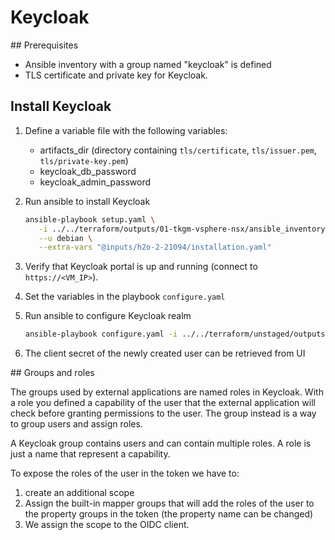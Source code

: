 # Keycloak

## Prerequisites
* Ansible inventory with a group named "keycloak" is defined
* TLS certificate and private key for Keycloak.

## Install Keycloak

1. Define a variable file with the following variables:
   * artifacts_dir (directory containing `tls/certificate`, `tls/issuer.pem`, `tls/private-key.pem`)
   * keycloak_db_password
   * keycloak_admin_password

1. Run ansible to install Keycloak
   ```sh
   ansible-playbook setup.yaml \
      -i ../../terraform/outputs/01-tkgm-vsphere-nsx/ansible_inventory \
      --u debian \
      --extra-vars "@inputs/h2o-2-21094/installation.yaml"
   ```

1. Verify that Keycloak portal is up and running (connect to `https://<VM_IP>`).

1. Set the variables in the playbook `configure.yaml`

1. Run ansible to configure Keycloak realm

   ```sh
   ansible-playbook configure.yaml -i ../../terraform/unstaged/outputs/ansible_inventory --u debian
   ```

1. The client secret of the newly created user can be retrieved from UI

## Groups and roles

The groups used by external applications are named roles in Keycloak. With a role you defined a capability of the user that the external application will check before granting permissions to the user. The group instead is a way to group users and assign roles.

A Keycloak group contains users and can contain multiple roles.
A role is just a name that represent a capability.

To expose the roles of the user in the token we have to:

1. create an additional scope
1. Assign the built-in mapper groups that will add the roles of the user to the property groups in the token (the property name can be changed)
1. We assign the scope to the OIDC client.
